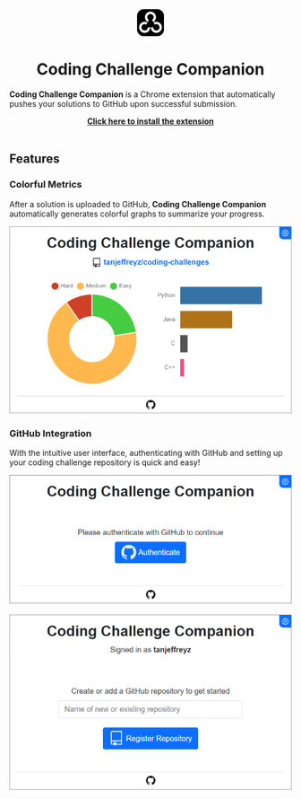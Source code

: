 <div align="center">
  <a href="https://chrome.google.com/webstore/detail/coding-challenge-companio/lkfbnbclahofpbalfjcccpdimjadbboj">
    <img src="resources/icons/thick/icon-48px.png" />
  </a>
  <h1>Coding Challenge Companion</h1>
</div>

**Coding Challenge Companion** is a Chrome extension that automatically pushes your solutions to GitHub upon successful submission.

<div align="center">
  <a href="https://chrome.google.com/webstore/detail/coding-challenge-companio/lkfbnbclahofpbalfjcccpdimjadbboj">
    <b>Click here to install the extension</b>
  </a>
</div>

<br>


## Features
### Colorful Metrics
After a solution is uploaded to GitHub, **Coding Challenge Companion** automatically generates colorful graphs to summarize your progress.

<div align="center">
  <img src="resources/images/main_page.png" width="600px" />
</div>


### GitHub Integration
With the intuitive user interface, authenticating with GitHub and setting up your coding challenge repository is quick and easy!

<div align="center">
  <img src="resources/images/authentication_page.png" width="600px" />
  <br><br>
  <img src="resources/images/register_repo_page.png" width="600px" />
</div>
